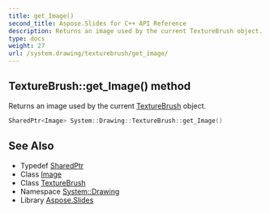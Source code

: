 ```yaml
---
title: get_Image()
second_title: Aspose.Slides for C++ API Reference
description: Returns an image used by the current TextureBrush object.
type: docs
weight: 27
url: /system.drawing/texturebrush/get_image/
---
```

## TextureBrush::get_Image() method


Returns an image used by the current [TextureBrush](../) object.

```cpp
SharedPtr<Image> System::Drawing::TextureBrush::get_Image()
```

## See Also

* Typedef [SharedPtr](../../../system/sharedptr/)
* Class [Image](../../image/)
* Class [TextureBrush](../)
* Namespace [System::Drawing](../../)
* Library [Aspose.Slides](../../../)
